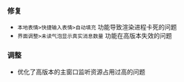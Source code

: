 ### 修复

- `本地表情>快捷输入表情>自动填充` 功能导致渲染进程卡死的问题
- `界面调整>未读气泡显示真实消息数量` 功能在高版本失效的问题

### 调整

- 优化了高版本的主窗口监听资源占用过高的问题